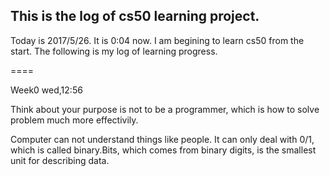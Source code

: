 ## This is the log of cs50 learning project.

Today is 2017/5/26. It is 0:04 now. I am begining to learn cs50 from the start. The following is my log of learning progress.

====

Week0 wed,12:56

Think about your purpose is not to be a programmer, which is how to solve problem much more effectivily.

Computer can not understand things like people. It can only deal with 0/1, which is called binary.Bits, which comes from binary digits, is the smallest unit for describing data.
